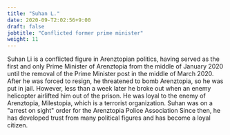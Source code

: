 ```yaml
---
title: "Suhan L."
date: 2020-09-T2:02:56+9:00
draft: false
jobtitle: "Conflicted former prime minister"
weight: 11
---
```


Suhan Li is a conflicted figure in Arenztopian politics, having served as the first and only Prime Minister of Arenztopia from the middle of January 2020 until the removal of the Prime Minister post in the middle of March 2020. After he was forced to resign, he threatened to bomb Arenztopia, so he was put in jail. However, less than a week later he broke out when an enemy helicopter airlifted him out of the prison. He was loyal to the enemy of Arenztopia, Milestopia, which is a terrorist organization. Suhan was on a "arrest on sight" order for the Arenztopia Police Association Since then, he has developed trust from many political figures and has become a loyal citizen.
